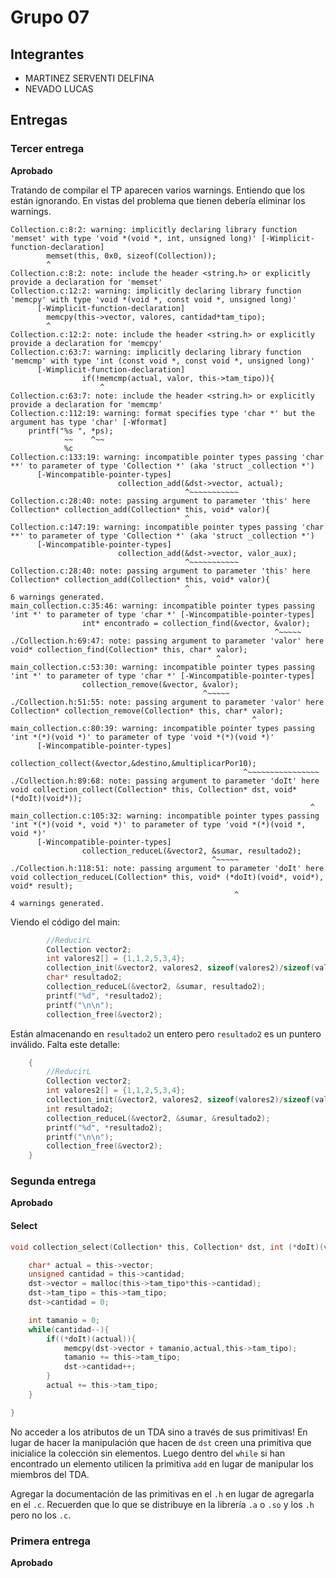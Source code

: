 # Grupo 07

## Integrantes

* MARTINEZ SERVENTI DELFINA
* NEVADO LUCAS
## Entregas

### Tercer entrega

**Aprobado**

Tratando de compilar el TP aparecen varios warnings.  Entiendo que los están ignorando.  En vistas del problema que tienen debería eliminar los warnings.

```
Collection.c:8:2: warning: implicitly declaring library function 'memset' with type 'void *(void *, int, unsigned long)' [-Wimplicit-function-declaration]
        memset(this, 0x0, sizeof(Collection));
        ^
Collection.c:8:2: note: include the header <string.h> or explicitly provide a declaration for 'memset'
Collection.c:12:2: warning: implicitly declaring library function 'memcpy' with type 'void *(void *, const void *, unsigned long)'
      [-Wimplicit-function-declaration]
        memcpy(this->vector, valores, cantidad*tam_tipo);
        ^
Collection.c:12:2: note: include the header <string.h> or explicitly provide a declaration for 'memcpy'
Collection.c:63:7: warning: implicitly declaring library function 'memcmp' with type 'int (const void *, const void *, unsigned long)'
      [-Wimplicit-function-declaration]
                if(!memcmp(actual, valor, this->tam_tipo)){
                    ^
Collection.c:63:7: note: include the header <string.h> or explicitly provide a declaration for 'memcmp'
Collection.c:112:19: warning: format specifies type 'char *' but the argument has type 'char' [-Wformat]
    printf("%s ", *ps);
            ~~    ^~~
            %c
Collection.c:133:19: warning: incompatible pointer types passing 'char **' to parameter of type 'Collection *' (aka 'struct _collection *')
      [-Wincompatible-pointer-types]
                        collection_add(&dst->vector, actual);
                                       ^~~~~~~~~~~~
Collection.c:28:40: note: passing argument to parameter 'this' here
Collection* collection_add(Collection* this, void* valor){
                                       ^
Collection.c:147:19: warning: incompatible pointer types passing 'char **' to parameter of type 'Collection *' (aka 'struct _collection *')
      [-Wincompatible-pointer-types]
                        collection_add(&dst->vector, valor_aux);
                                       ^~~~~~~~~~~~
Collection.c:28:40: note: passing argument to parameter 'this' here
Collection* collection_add(Collection* this, void* valor){
                                       ^
6 warnings generated.
main_collection.c:35:46: warning: incompatible pointer types passing 'int *' to parameter of type 'char *' [-Wincompatible-pointer-types]
                int* encontrado = collection_find(&vector, &valor);
                                                           ^~~~~~
./Collection.h:69:47: note: passing argument to parameter 'valor' here
void* collection_find(Collection* this, char* valor);
                                              ^
main_collection.c:53:30: warning: incompatible pointer types passing 'int *' to parameter of type 'char *' [-Wincompatible-pointer-types]
                collection_remove(&vector, &valor);
                                           ^~~~~~
./Collection.h:51:55: note: passing argument to parameter 'valor' here
Collection* collection_remove(Collection* this, char* valor);
                                                      ^
main_collection.c:80:39: warning: incompatible pointer types passing 'int *(*)(void *)' to parameter of type 'void *(*)(void *)'
      [-Wincompatible-pointer-types]
                collection_collect(&vector,&destino,&multiplicarPor10);
                                                    ^~~~~~~~~~~~~~~~~
./Collection.h:89:68: note: passing argument to parameter 'doIt' here
void collection_collect(Collection* this, Collection* dst, void* (*doIt)(void*));
                                                                   ^
main_collection.c:105:32: warning: incompatible pointer types passing 'int *(*)(void *, void *)' to parameter of type 'void *(*)(void *, void *)'
      [-Wincompatible-pointer-types]
                collection_reduceL(&vector2, &sumar, resultado2);
                                             ^~~~~~
./Collection.h:118:51: note: passing argument to parameter 'doIt' here
void collection_reduceL(Collection* this, void* (*doIt)(void*, void*), void* result);
                                                  ^
4 warnings generated.

``` 

Viendo el código del main:

```c
		//ReducirL
		Collection vector2;
		int valores2[] = {1,1,2,5,3,4};
		collection_init(&vector2, valores2, sizeof(valores2)/sizeof(valores2[0]), sizeof(valores2[0]));
		char* resultado2;
		collection_reduceL(&vector2, &sumar, resultado2);
		printf("%d", *resultado2);
		printf("\n\n");
		collection_free(&vector2);
```

Están almacenando en ```resultado2``` un entero pero ```resultado2``` es un puntero inválido. Falta este detalle: 



```c
	{
		//ReducirL
		Collection vector2;
		int valores2[] = {1,1,2,5,3,4};
		collection_init(&vector2, valores2, sizeof(valores2)/sizeof(valores2[0]), sizeof(valores2[0]));
		int resultado2;
		collection_reduceL(&vector2, &sumar, &resultado2);
		printf("%d", *resultado2);
		printf("\n\n");
		collection_free(&vector2);
	}
```

### Segunda entrega

**Aprobado**

#### Select

```c
void collection_select(Collection* this, Collection* dst, int (*doIt)(void*)){

	char* actual = this->vector;
	unsigned cantidad = this->cantidad;
	dst->vector = malloc(this->tam_tipo*this->cantidad);
	dst->tam_tipo = this->tam_tipo;
	dst->cantidad = 0;

	int tamanio = 0;
	while(cantidad--){
		if((*doIt)(actual)){
			memcpy(dst->vector + tamanio,actual,this->tam_tipo);
			tamanio += this->tam_tipo;
			dst->cantidad++;
		}
		actual += this->tam_tipo;
	}

}

```

No acceder a los atributos de un TDA sino a través de sus primitivas! En lugar de hacer la manipulación que hacen de ```dst``` creen una primitiva que inicialice la colección sin elementos. Luego dentro del ```while``` si han encontrado un elemento utilicen la primitiva ```add``` en lugar de manipular los miembros del TDA.


Agregar la documentación de las primitivas en el ```.h```  en lugar de agregarla en el ```.c```.  Recuerden que lo que se distribuye en la librería ```.a``` o ```.so```  y los ```.h``` pero no los ```.c```.


### Primera entrega

**Aprobado**

